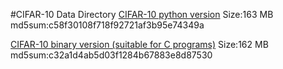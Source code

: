 #CIFAR-10 Data Directory
[CIFAR-10 python version](http://www.cs.toronto.edu/~kriz/cifar-10-python.tar.gz)
Size:163 MB
md5sum:c58f30108f718f92721af3b95e74349a

[CIFAR-10 binary version (suitable for C programs)](http://www.cs.toronto.edu/~kriz/cifar-10-python.tar.gz)
Size:162 MB
md5sum:c32a1d4ab5d03f1284b67883e8d87530
